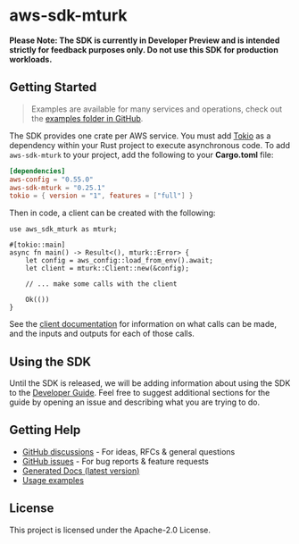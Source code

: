 # aws-sdk-mturk

**Please Note: The SDK is currently in Developer Preview and is intended strictly for
feedback purposes only. Do not use this SDK for production workloads.**

## Getting Started

> Examples are available for many services and operations, check out the
> [examples folder in GitHub](https://github.com/awslabs/aws-sdk-rust/tree/main/examples).

The SDK provides one crate per AWS service. You must add [Tokio](https://crates.io/crates/tokio)
as a dependency within your Rust project to execute asynchronous code. To add `aws-sdk-mturk` to
your project, add the following to your **Cargo.toml** file:

```toml
[dependencies]
aws-config = "0.55.0"
aws-sdk-mturk = "0.25.1"
tokio = { version = "1", features = ["full"] }
```

Then in code, a client can be created with the following:

```rust,no_run
use aws_sdk_mturk as mturk;

#[tokio::main]
async fn main() -> Result<(), mturk::Error> {
    let config = aws_config::load_from_env().await;
    let client = mturk::Client::new(&config);

    // ... make some calls with the client

    Ok(())
}
```

See the [client documentation](https://docs.rs/aws-sdk-mturk/latest/aws_sdk_mturk/client/struct.Client.html)
for information on what calls can be made, and the inputs and outputs for each of those calls.

## Using the SDK

Until the SDK is released, we will be adding information about using the SDK to the
[Developer Guide](https://docs.aws.amazon.com/sdk-for-rust/latest/dg/welcome.html). Feel free to suggest
additional sections for the guide by opening an issue and describing what you are trying to do.

## Getting Help

* [GitHub discussions](https://github.com/awslabs/aws-sdk-rust/discussions) - For ideas, RFCs & general questions
* [GitHub issues](https://github.com/awslabs/aws-sdk-rust/issues/new/choose) - For bug reports & feature requests
* [Generated Docs (latest version)](https://awslabs.github.io/aws-sdk-rust/)
* [Usage examples](https://github.com/awslabs/aws-sdk-rust/tree/main/examples)

## License

This project is licensed under the Apache-2.0 License.


